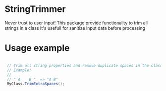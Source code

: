# StringTrimmer
Never trust to user input!
This package provide functionality to trim all strings in a class
It's usefull for sanitize input data before processing


# Usage example
```csharp

 // Trim all string properties and remove duplicate spaces in the class
 // Example:
 // 
 // " A    B "  => "A B"
 MyClass.TrimExtraSpaces();

```
